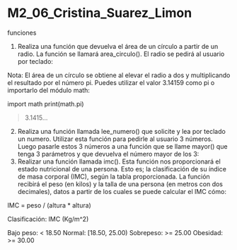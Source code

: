 # M2_06_Cristina_Suarez_Limon
funciones
1) Realiza una función que devuelva el área de un círculo a partir de un radio. La función se llamará area_circulo(). El radio se pedirá al usuario por teclado:

Nota: El área de un círculo se obtiene al elevar el radio a dos y multiplicando el resultado por el número pi. Puedes utilizar el valor 3.14159 como pi o importarlo del módulo math:

import math
print(math.pi)
> 3.1415...


2) Realiza una función llamada lee_numero() que solicite y lea por teclado un numero. Utilizar esta función para pedirle al usuario 3 números. Luego pasarle estos 3 números a una función que se llame mayor() que tenga 3 parámetros y que devuelva el número mayor de los 3:
3) Realizar una función llamada imc(). Esta función nos proporcionará el estado nutricional de una persona. Esto es; la clasificación de su índice de masa corporal (IMC), según la tabla proporcionada. La función recibirá el peso (en kilos) y la talla de una persona (en metros con dos decimales), datos a partir de los cuales se puede calcular el IMC cómo:

IMC = peso / (altura * altura)

Clasificación: IMC (Kg/m^2)

Bajo peso: < 18.50
Normal: [18.50, 25.00)
Sobrepeso: >= 25.00
Obesidad: >= 30.00